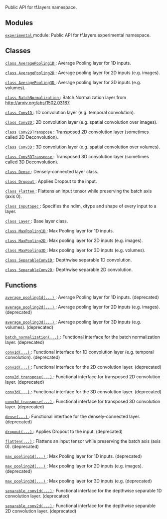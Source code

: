 Public API for tf.layers namespace.



## Modules
[ `experimental` ](https://tensorflow.google.cn/api_docs/python/tf/compat/v1/layers/experimental) module: Public API for tf.layers.experimental namespace.



## Classes
[ `class AveragePooling1D` ](https://tensorflow.google.cn/api_docs/python/tf/compat/v1/layers/AveragePooling1D): Average Pooling layer for 1D inputs.

[ `class AveragePooling2D` ](https://tensorflow.google.cn/api_docs/python/tf/compat/v1/layers/AveragePooling2D): Average pooling layer for 2D inputs (e.g. images).

[ `class AveragePooling3D` ](https://tensorflow.google.cn/api_docs/python/tf/compat/v1/layers/AveragePooling3D): Average pooling layer for 3D inputs (e.g. volumes).

[ `class BatchNormalization` ](https://tensorflow.google.cn/api_docs/python/tf/compat/v1/layers/BatchNormalization): Batch Normalization layer from http://arxiv.org/abs/1502.03167.

[ `class Conv1D` ](https://tensorflow.google.cn/api_docs/python/tf/compat/v1/layers/Conv1D): 1D convolution layer (e.g. temporal convolution).

[ `class Conv2D` ](https://tensorflow.google.cn/api_docs/python/tf/compat/v1/layers/Conv2D): 2D convolution layer (e.g. spatial convolution over images).

[ `class Conv2DTranspose` ](https://tensorflow.google.cn/api_docs/python/tf/compat/v1/layers/Conv2DTranspose): Transposed 2D convolution layer (sometimes called 2D Deconvolution).

[ `class Conv3D` ](https://tensorflow.google.cn/api_docs/python/tf/compat/v1/layers/Conv3D): 3D convolution layer (e.g. spatial convolution over volumes).

[ `class Conv3DTranspose` ](https://tensorflow.google.cn/api_docs/python/tf/compat/v1/layers/Conv3DTranspose): Transposed 3D convolution layer (sometimes called 3D Deconvolution).

[ `class Dense` ](https://tensorflow.google.cn/api_docs/python/tf/compat/v1/layers/Dense): Densely-connected layer class.

[ `class Dropout` ](https://tensorflow.google.cn/api_docs/python/tf/compat/v1/layers/Dropout): Applies Dropout to the input.

[ `class Flatten` ](https://tensorflow.google.cn/api_docs/python/tf/compat/v1/layers/Flatten): Flattens an input tensor while preserving the batch axis (axis 0).

[ `class InputSpec` ](https://tensorflow.google.cn/api_docs/python/tf/keras/layers/InputSpec): Specifies the ndim, dtype and shape of every input to a layer.

[ `class Layer` ](https://tensorflow.google.cn/api_docs/python/tf/compat/v1/layers/Layer): Base layer class.

[ `class MaxPooling1D` ](https://tensorflow.google.cn/api_docs/python/tf/compat/v1/layers/MaxPooling1D): Max Pooling layer for 1D inputs.

[ `class MaxPooling2D` ](https://tensorflow.google.cn/api_docs/python/tf/compat/v1/layers/MaxPooling2D): Max pooling layer for 2D inputs (e.g. images).

[ `class MaxPooling3D` ](https://tensorflow.google.cn/api_docs/python/tf/compat/v1/layers/MaxPooling3D): Max pooling layer for 3D inputs (e.g. volumes).

[ `class SeparableConv1D` ](https://tensorflow.google.cn/api_docs/python/tf/compat/v1/layers/SeparableConv1D): Depthwise separable 1D convolution.

[ `class SeparableConv2D` ](https://tensorflow.google.cn/api_docs/python/tf/compat/v1/layers/SeparableConv2D): Depthwise separable 2D convolution.



## Functions
[ `average_pooling1d(...)` ](https://tensorflow.google.cn/api_docs/python/tf/compat/v1/layers/average_pooling1d): Average Pooling layer for 1D inputs. (deprecated)

[ `average_pooling2d(...)` ](https://tensorflow.google.cn/api_docs/python/tf/compat/v1/layers/average_pooling2d): Average pooling layer for 2D inputs (e.g. images). (deprecated)

[ `average_pooling3d(...)` ](https://tensorflow.google.cn/api_docs/python/tf/compat/v1/layers/average_pooling3d): Average pooling layer for 3D inputs (e.g. volumes). (deprecated)

[ `batch_normalization(...)` ](https://tensorflow.google.cn/api_docs/python/tf/compat/v1/layers/batch_normalization): Functional interface for the batch normalization layer. (deprecated)

[ `conv1d(...)` ](https://tensorflow.google.cn/api_docs/python/tf/compat/v1/layers/conv1d): Functional interface for 1D convolution layer (e.g. temporal convolution). (deprecated)

[ `conv2d(...)` ](https://tensorflow.google.cn/api_docs/python/tf/compat/v1/layers/conv2d): Functional interface for the 2D convolution layer. (deprecated)

[ `conv2d_transpose(...)` ](https://tensorflow.google.cn/api_docs/python/tf/compat/v1/layers/conv2d_transpose): Functional interface for transposed 2D convolution layer. (deprecated)

[ `conv3d(...)` ](https://tensorflow.google.cn/api_docs/python/tf/compat/v1/layers/conv3d): Functional interface for the 3D convolution layer. (deprecated)

[ `conv3d_transpose(...)` ](https://tensorflow.google.cn/api_docs/python/tf/compat/v1/layers/conv3d_transpose): Functional interface for transposed 3D convolution layer. (deprecated)

[ `dense(...)` ](https://tensorflow.google.cn/api_docs/python/tf/compat/v1/layers/dense): Functional interface for the densely-connected layer. (deprecated)

[ `dropout(...)` ](https://tensorflow.google.cn/api_docs/python/tf/compat/v1/layers/dropout): Applies Dropout to the input. (deprecated)

[ `flatten(...)` ](https://tensorflow.google.cn/api_docs/python/tf/compat/v1/layers/flatten): Flattens an input tensor while preserving the batch axis (axis 0). (deprecated)

[ `max_pooling1d(...)` ](https://tensorflow.google.cn/api_docs/python/tf/compat/v1/layers/max_pooling1d): Max Pooling layer for 1D inputs. (deprecated)

[ `max_pooling2d(...)` ](https://tensorflow.google.cn/api_docs/python/tf/compat/v1/layers/max_pooling2d): Max pooling layer for 2D inputs (e.g. images). (deprecated)

[ `max_pooling3d(...)` ](https://tensorflow.google.cn/api_docs/python/tf/compat/v1/layers/max_pooling3d): Max pooling layer for 3D inputs (e.g. (deprecated)

[ `separable_conv1d(...)` ](https://tensorflow.google.cn/api_docs/python/tf/compat/v1/layers/separable_conv1d): Functional interface for the depthwise separable 1D convolution layer. (deprecated)

[ `separable_conv2d(...)` ](https://tensorflow.google.cn/api_docs/python/tf/compat/v1/layers/separable_conv2d): Functional interface for the depthwise separable 2D convolution layer. (deprecated)

